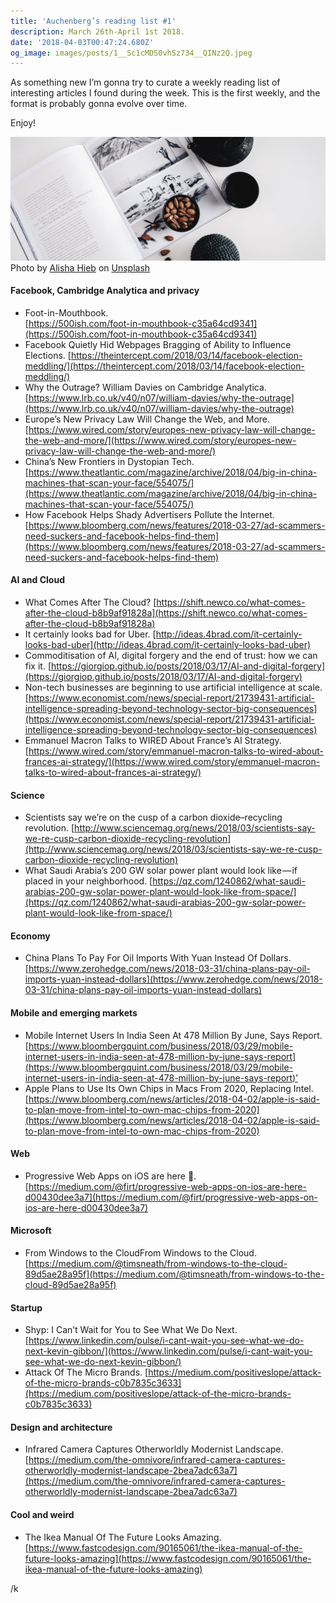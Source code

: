 ```yaml
---
title: 'Auchenberg’s reading list #1'
description: March 26th-April 1st 2018.
date: '2018-04-03T00:47:24.680Z'
og_image: images/posts/1__Sc1cMDS0vhSz734__QINz2Q.jpeg
---
```


As something new I’m gonna try to curate a weekly reading list of interesting articles I found during the week. This is the first weekly, and the format is probably gonna evolve over time.

Enjoy!

![Photo by [Alisha Hieb](https://unsplash.com/photos/-WW6b0Mwplc?utm_source=unsplash&utm_medium=referral&utm_content=creditCopyText) on [Unsplash](https://unsplash.com/?utm_source=unsplash&utm_medium=referral&utm_content=creditCopyText)](/static/images/posts/1__Sc1cMDS0vhSz734__QINz2Q.jpeg)
Photo by [Alisha Hieb](https://unsplash.com/photos/-WW6b0Mwplc?utm_source=unsplash&utm_medium=referral&utm_content=creditCopyText) on [Unsplash](https://unsplash.com/?utm_source=unsplash&utm_medium=referral&utm_content=creditCopyText)

#### Facebook, Cambridge Analytica and privacy

*   Foot-in-Mouthbook.   
    [https://500ish.com/foot-in-mouthbook-c35a64cd9341](https://500ish.com/foot-in-mouthbook-c35a64cd9341)
*   Facebook Quietly Hid Webpages Bragging of Ability to Influence Elections. [https://theintercept.com/2018/03/14/facebook-election-meddling/](https://theintercept.com/2018/03/14/facebook-election-meddling/)
*   Why the Outrage? William Davies on Cambridge Analytica. [https://www.lrb.co.uk/v40/n07/william-davies/why-the-outrage](https://www.lrb.co.uk/v40/n07/william-davies/why-the-outrage)
*   Europe’s New Privacy Law Will Change the Web, and More. [https://www.wired.com/story/europes-new-privacy-law-will-change-the-web-and-more/](https://www.wired.com/story/europes-new-privacy-law-will-change-the-web-and-more/)
*   China’s New Frontiers in Dystopian Tech. [https://www.theatlantic.com/magazine/archive/2018/04/big-in-china-machines-that-scan-your-face/554075/](https://www.theatlantic.com/magazine/archive/2018/04/big-in-china-machines-that-scan-your-face/554075/)
*   How Facebook Helps Shady Advertisers Pollute the Internet. [https://www.bloomberg.com/news/features/2018-03-27/ad-scammers-need-suckers-and-facebook-helps-find-them](https://www.bloomberg.com/news/features/2018-03-27/ad-scammers-need-suckers-and-facebook-helps-find-them)

#### **AI and Cloud**

*   What Comes After The Cloud? [https://shift.newco.co/what-comes-after-the-cloud-b8b9af91828a](https://shift.newco.co/what-comes-after-the-cloud-b8b9af91828a)
*   It certainly looks bad for Uber. [http://ideas.4brad.com/it-certainly-looks-bad-uber](http://ideas.4brad.com/it-certainly-looks-bad-uber)
*   Commoditisation of AI, digital forgery and the end of trust: how we can fix it. [https://giorgiop.github.io/posts/2018/03/17/AI-and-digital-forgery](https://giorgiop.github.io/posts/2018/03/17/AI-and-digital-forgery)
*   Non-tech businesses are beginning to use artificial intelligence at scale. [https://www.economist.com/news/special-report/21739431-artificial-intelligence-spreading-beyond-technology-sector-big-consequences](https://www.economist.com/news/special-report/21739431-artificial-intelligence-spreading-beyond-technology-sector-big-consequences)
*   Emmanuel Macron Talks to WIRED About France’s AI Strategy. [https://www.wired.com/story/emmanuel-macron-talks-to-wired-about-frances-ai-strategy/](https://www.wired.com/story/emmanuel-macron-talks-to-wired-about-frances-ai-strategy/)

#### Science

*   Scientists say we’re on the cusp of a carbon dioxide–recycling revolution. [http://www.sciencemag.org/news/2018/03/scientists-say-we-re-cusp-carbon-dioxide-recycling-revolution](http://www.sciencemag.org/news/2018/03/scientists-say-we-re-cusp-carbon-dioxide-recycling-revolution)
*   What Saudi Arabia’s 200 GW solar power plant would look like — if placed in your neighborhood. [https://qz.com/1240862/what-saudi-arabias-200-gw-solar-power-plant-would-look-like-from-space/](https://qz.com/1240862/what-saudi-arabias-200-gw-solar-power-plant-would-look-like-from-space/)

#### Economy

*   China Plans To Pay For Oil Imports With Yuan Instead Of Dollars. [https://www.zerohedge.com/news/2018-03-31/china-plans-pay-oil-imports-yuan-instead-dollars](https://www.zerohedge.com/news/2018-03-31/china-plans-pay-oil-imports-yuan-instead-dollars)

#### Mobile and emerging markets

*   Mobile Internet Users In India Seen At 478 Million By June, Says Report. [https://www.bloombergquint.com/business/2018/03/29/mobile-internet-users-in-india-seen-at-478-million-by-june-says-report](https://www.bloombergquint.com/business/2018/03/29/mobile-internet-users-in-india-seen-at-478-million-by-june-says-report)’
*   Apple Plans to Use Its Own Chips in Macs From 2020, Replacing Intel. [https://www.bloomberg.com/news/articles/2018-04-02/apple-is-said-to-plan-move-from-intel-to-own-mac-chips-from-2020](https://www.bloomberg.com/news/articles/2018-04-02/apple-is-said-to-plan-move-from-intel-to-own-mac-chips-from-2020)

#### Web

*   Progressive Web Apps on iOS are here 🚀. [https://medium.com/@firt/progressive-web-apps-on-ios-are-here-d00430dee3a7](https://medium.com/@firt/progressive-web-apps-on-ios-are-here-d00430dee3a7)

#### Microsoft

*   From Windows to the CloudFrom Windows to the Cloud. [https://medium.com/@timsneath/from-windows-to-the-cloud-89d5ae28a95f](https://medium.com/@timsneath/from-windows-to-the-cloud-89d5ae28a95f)

#### Startup

*   Shyp: I Can’t Wait for You to See What We Do Next. [https://www.linkedin.com/pulse/i-cant-wait-you-see-what-we-do-next-kevin-gibbon/](https://www.linkedin.com/pulse/i-cant-wait-you-see-what-we-do-next-kevin-gibbon/)
*   Attack Of The Micro Brands. [https://medium.com/positiveslope/attack-of-the-micro-brands-c0b7835c3633](https://medium.com/positiveslope/attack-of-the-micro-brands-c0b7835c3633)

#### Design and architecture

*   Infrared Camera Captures Otherworldly Modernist Landscape. [https://medium.com/the-omnivore/infrared-camera-captures-otherworldly-modernist-landscape-2bea7adc63a7](https://medium.com/the-omnivore/infrared-camera-captures-otherworldly-modernist-landscape-2bea7adc63a7)

#### Cool and weird

*   The Ikea Manual Of The Future Looks Amazing. [https://www.fastcodesign.com/90165061/the-ikea-manual-of-the-future-looks-amazing](https://www.fastcodesign.com/90165061/the-ikea-manual-of-the-future-looks-amazing)

/k